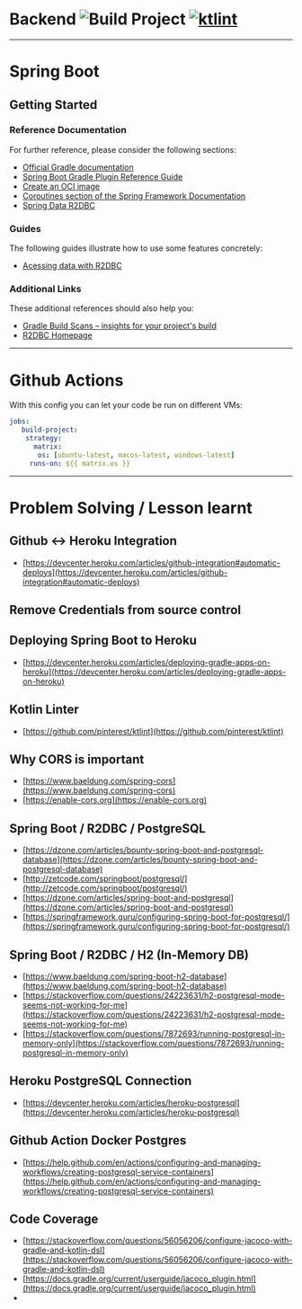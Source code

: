 # Backend ![Build Project](https://github.com/fhhagenberg-doodoo/backend/workflows/Build%20Project/badge.svg?branch=master) [![ktlint](https://img.shields.io/badge/code%20style-%E2%9D%A4-FF4081.svg)](https://ktlint.github.io/)
***

# Spring Boot
## Getting Started

### Reference Documentation
For further reference, please consider the following sections:

* [Official Gradle documentation](https://docs.gradle.org)
* [Spring Boot Gradle Plugin Reference Guide](https://docs.spring.io/spring-boot/docs/2.3.0.RC1/gradle-plugin/reference/html/)
* [Create an OCI image](https://docs.spring.io/spring-boot/docs/2.3.0.RC1/gradle-plugin/reference/html/#build-image)
* [Coroutines section of the Spring Framework Documentation](https://docs.spring.io/spring/docs/5.2.6.RELEASE/spring-framework-reference/languages.html#coroutines)
* [Spring Data R2DBC](https://docs.spring.io/spring-boot/docs/2.2.7.RELEASE/reference/html/spring-boot-features.html#boot-features-r2dbc)

### Guides
The following guides illustrate how to use some features concretely:

* [Acessing data with R2DBC](https://spring.io/guides/gs/accessing-data-r2dbc/)

### Additional Links
These additional references should also help you:

* [Gradle Build Scans – insights for your project's build](https://scans.gradle.com#gradle)
* [R2DBC Homepage](https://r2dbc.io)

***

# Github Actions

With this config you can let your code be run on different VMs:

```YAML
jobs:
   build-project:
    strategy:
	  matrix:
	   os: [ubuntu-latest, macos-latest, windows-latest]
	 runs-on: ${{ matrix.os }}
```

***
# Problem Solving / Lesson learnt

## Github <-> Heroku Integration

- [https://devcenter.heroku.com/articles/github-integration#automatic-deploys](https://devcenter.heroku.com/articles/github-integration#automatic-deploys)

## Remove Credentials from source control


## Deploying Spring Boot to Heroku
- [https://devcenter.heroku.com/articles/deploying-gradle-apps-on-heroku](https://devcenter.heroku.com/articles/deploying-gradle-apps-on-heroku)

## Kotlin Linter
- [https://github.com/pinterest/ktlint](https://github.com/pinterest/ktlint)

## Why CORS is important
- [https://www.baeldung.com/spring-cors](https://www.baeldung.com/spring-cors)
- [https://enable-cors.org](https://enable-cors.org)

## Spring Boot / R2DBC / PostgreSQL

- [https://dzone.com/articles/bounty-spring-boot-and-postgresql-database](https://dzone.com/articles/bounty-spring-boot-and-postgresql-database)
- [http://zetcode.com/springboot/postgresql/](http://zetcode.com/springboot/postgresql/)
- [https://dzone.com/articles/spring-boot-and-postgresql](https://dzone.com/articles/spring-boot-and-postgresql)
- [https://springframework.guru/configuring-spring-boot-for-postgresql/](https://springframework.guru/configuring-spring-boot-for-postgresql/)

## Spring Boot / R2DBC / H2 (In-Memory DB)
- [https://www.baeldung.com/spring-boot-h2-database](https://www.baeldung.com/spring-boot-h2-database)
- [https://stackoverflow.com/questions/24223631/h2-postgresql-mode-seems-not-working-for-me](https://stackoverflow.com/questions/24223631/h2-postgresql-mode-seems-not-working-for-me)
- [https://stackoverflow.com/questions/7872693/running-postgresql-in-memory-only](https://stackoverflow.com/questions/7872693/running-postgresql-in-memory-only)

## Heroku PostgreSQL Connection
- [https://devcenter.heroku.com/articles/heroku-postgresql](https://devcenter.heroku.com/articles/heroku-postgresql)

## Github Action Docker Postgres
- [https://help.github.com/en/actions/configuring-and-managing-workflows/creating-postgresql-service-containers](https://help.github.com/en/actions/configuring-and-managing-workflows/creating-postgresql-service-containers)

## Code Coverage
- [https://stackoverflow.com/questions/56056206/configure-jacoco-with-gradle-and-kotlin-dsl](https://stackoverflow.com/questions/56056206/configure-jacoco-with-gradle-and-kotlin-dsl)
- [https://docs.gradle.org/current/userguide/jacoco_plugin.html](https://docs.gradle.org/current/userguide/jacoco_plugin.html)
- 